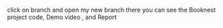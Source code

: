 click on branch and open my new branch 
there you can see the Booknest project code, Demo video , and Report
